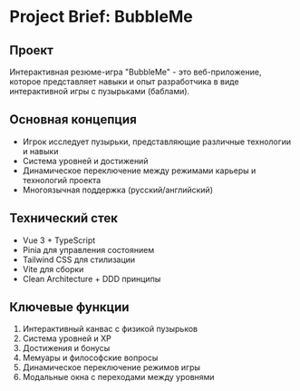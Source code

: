 # Project Brief: BubbleMe

## Проект
Интерактивная резюме-игра "BubbleMe" - это веб-приложение, которое представляет навыки и опыт разработчика в виде интерактивной игры с пузырьками (баблами).

## Основная концепция
- Игрок исследует пузырьки, представляющие различные технологии и навыки
- Система уровней и достижений
- Динамическое переключение между режимами карьеры и технологий проекта
- Многоязычная поддержка (русский/английский)

## Технический стек
- Vue 3 + TypeScript
- Pinia для управления состоянием
- Tailwind CSS для стилизации
- Vite для сборки
- Clean Architecture + DDD принципы

## Ключевые функции
1. Интерактивный канвас с физикой пузырьков
2. Система уровней и XP
3. Достижения и бонусы
4. Мемуары и философские вопросы
5. Динамическое переключение режимов игры
6. Модальные окна с переходами между уровнями 